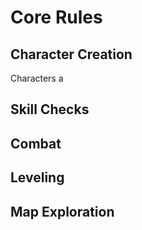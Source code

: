 # Core Rules

## Character Creation

Characters a

## Skill Checks

## Combat

## Leveling

## Map Exploration

